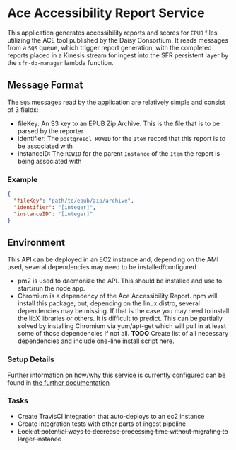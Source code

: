 # Ace Accessibility Report Service

This application generates accessibility reports and scores for `EPUB` files utilizing the ACE tool published by the Daisy Consortium. It reads messages from a `SQS` queue, which trigger report generation, with the completed reports placed in a Kinesis stream for ingest into the SFR persistent layer by the `sfr-db-manager` lambda function.

## Message Format

The `SQS` messages read by the application are relatively simple and consist of 3 fields:

- fileKey: An S3 key to an EPUB Zip Archive. This is the file that is to be parsed by the reporter
- identifier: The `postgresql ROWID` for the `Item` record that this report is to be associated with
- instanceID: The `ROWID` for the parent `Instance` of the `Item` the report is being associated with

### Example

``` JSON
{
  "fileKey": "path/to/epub/zip/archive",
  "identifier": "[integer]",
  "instanceID": "[integer]"
}
```

## Environment

This API can be deployed in an EC2 instance and, depending on the AMI used, several dependencies may need to be installed/configured

- pm2 is used to daemonize the API. This should be installed and use to start/run the node app.
- Chromium is a dependency of the Ace Accessibility Report. npm will install this package, but, depending on the linux distro, several dependencies may be missing. If that is the case you may need to install the libX libraries or others. It is difficult to predict. This can be partially solved by installing Chromium via yum/apt-get which will pull in at least some of those dependencies if not all. **TODO** Create list of all necessary dependencies and include one-line install script here.

### Setup Details

Further information on how/why this service is currently configured can be found in [the further documentation](docs/rationale.md)

### Tasks

- Create TravisCI integration that auto-deploys to an ec2 instance
- Create integration tests with other parts of ingest pipeline
- ~~Look at potential ways to decrease processing time without migrating to larger instance~~
